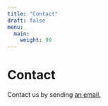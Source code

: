 ```yaml
---
title: "Contact"
draft: false
menu:
  main:
    weight: 90
---
```


# Contact

Contact us by sending [an email.](mailto:ncirillo@seas.upenn.edu)
